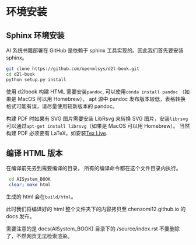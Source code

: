 # 环境安装

## Sphinx 环境安装

AI 系统书籍部署在 GitHub 是依赖于 sphinx 工具实现的。因此我们首先要安装 sphinx。

```bash
git clone https://github.com/openmlsys/d2l-book.git
cd d2l-book
python setup.py install
```

使用 d2lbook 构建 HTML 需要安装`pandoc`, 可以使用`conda install pandoc` （如果是 MacOS 可以用 Homebrew）， apt 源中 pandoc 发布版本较低，表格转换格式可能有误，请尽量使用较新版本的 pandoc。

构建 PDF 时如果有 SVG 图片需要安装 LibRsvg 来转换 SVG 图片，安装`librsvg`可以通过`apt-get install librsvg`（如果是 MacOS 可以用 Homebrew）。
当然构建 PDF 必须要有 LaTeX，如安装[Tex Live](https://www.tug.org/texlive/).

## 编译 HTML 版本

在编译前先去到需要编译的目录， 所有的编译命令都在这个文件目录内执行。

```bash
 cd AISystem_BOOK
 clear; make html
```

生成的 html 会在`build/html`。

此时我们将编译好的 html 整个文件夹下的内容拷贝至 chenzomi12.github.io 的 docs 发布。

需要注意的是 docs(AISystem_BOOK) 目录下的 /source/index.rst 不要删除了，不然网页无法检索渲染。
